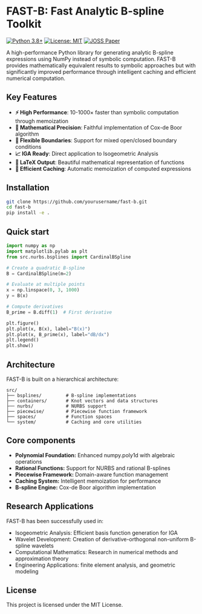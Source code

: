 # FAST-B: Fast Analytic B-spline Toolkit

[![Python 3.8+](https://img.shields.io/badge/python-3.8+-blue.svg)](https://www.python.org/downloads/)
[![License: MIT](https://img.shields.io/badge/License-MIT-yellow.svg)](https://opensource.org/licenses/MIT)
[![JOSS Paper](https://joss.theoj.org/papers/10.21105/joss.xxxxx/status.svg)
](https://doi.org/10.21105/joss.xxxxx)

A high-performance Python library for generating analytic B-spline expressions 
using NumPy instead of symbolic computation. FAST-B provides mathematically 
equivalent results to symbolic approaches but with significantly improved 
performance through intelligent caching and efficient numerical computation.

## Key Features

- **⚡ High Performance**: 10-1000× faster than symbolic computation through memoization
- **🎯 Mathematical Precision**: Faithful implementation of Cox-de Boor algorithm
- **🔧 Flexible Boundaries**: Support for mixed open/closed boundary conditions
- **📈 IGA Ready**: Direct application to Isogeometric Analysis
- **🎨 LaTeX Output**: Beautiful mathematical representation of functions
- **💾 Efficient Caching**: Automatic memoization of computed expressions

## Installation

```bash
git clone https://github.com/yourusername/fast-b.git
cd fast-b
pip install -e .
```

## Quick start
```python
import numpy as np
import matplotlib.pylab as plt
from src.nurbs.bsplines import CardinalBSpline

# Create a quadratic B-spline
B = CardinalBSpline(m=2)

# Evaluate at multiple points
x = np.linspace(0, 3, 1000)
y = B(x)

# Compute derivatives
B_prime = B.diff(1)  # First derivative

plt.figure()
plt.plot(x, B(x), label="B(x)")
plt.plot(x, B_prime(x), label="dB/dx")
plt.legend()
plt.show()

```

## Architecture
FAST-B is built on a hierarchical architecture:
```
src/
├── bsplines/         # B-spline implementations
├── containers/       # Knot vectors and data structures
├── nurbs/            # NURBS support
├── piecewise/        # Piecewise function framework
├── spaces/           # Function spaces
└── system/           # Caching and core utilities
```

## Core components
- **Polynomial Foundation:** Enhanced numpy.poly1d with algebraic operations
- **Rational Functions:** Support for NURBS and rational B-splines 
- **Piecewise Framework:** Domain-aware function management
- **Caching System:** Intelligent memoization for performance
- **B-spline Engine:** Cox-de Boor algorithm implementation

## Research Applications
FAST-B has been successfully used in:
- Isogeometric Analysis: Efficient basis function generation for IGA
- Wavelet Development: Creation of derivative-orthogonal non-uniform B-spline 
  wavelets
- Computational Mathematics: Research in numerical methods and approximation 
  theory
- Engineering Applications: finite element analysis, and geometric modeling

## License
This project is licensed under the MIT License.
